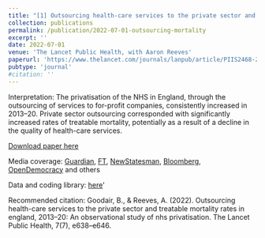 ```yaml
---
title: "[1] Outsourcing health-care services to the private sector and treatable mortality rates in england, 2013–20: An observational study of nhs privatisation."
collection: publications
permalink: /publication/2022-07-01-outsourcing-mortality
excerpt: ''
date: 2022-07-01
venue: 'The Lancet Public Health, with Aaron Reeves'
paperurl: 'https://www.thelancet.com/journals/lanpub/article/PIIS2468-2667(22)00133-5/fulltext'
pubtype: 'journal'
#citation: ''
---
```

Interpretation: The privatisation of the NHS in England, through the outsourcing of services to for-profit companies, consistently increased in 2013–20. Private sector outsourcing corresponded with significantly increased rates of treatable mortality, potentially as a result of a decline in the quality of health-care services.

[Download paper here](https://www.thelancet.com/action/showPdf?pii=S2468-2667%2822%2900133-5)

Media coverage: [Guardian](https://www.theguardian.com/society/2022/jun/29/nhs-privatisation-drive-linked-to-rise-in-avoidable-deaths-study-suggests), [FT](https://www.ft.com/content/b0661cfe-3cf7-447f-862e-312f78aba36a), [NewStatesman](https://www.newstatesman.com/politics/health/2022/06/nhs-outsourcing-linked-to-hundreds-of-preventable-deaths), [Bloomberg](https://www.bloomberg.com/news/articles/2022-06-29/privatizing-nhs-services-may-lead-to-declining-care-study-says), [OpenDemocracy](https://www.opendemocracy.net/en/nhs-privatisation-health-social-care-treatable-deaths/) and others <br>

Data and coding library: [here](https://github.com/BenGoodair/CCG-Outsourcing)'

Recommended citation: Goodair, B., & Reeves, A. (2022). Outsourcing health-care services to the private sector and treatable mortality rates in england, 2013–20: An observational study of nhs privatisation. The Lancet Public Health, 7(7), e638–e646.